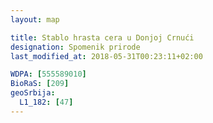 ```yaml
---
layout: map

title: Stablo hrasta cera u Donjoj Crnući
designation: Spomenik prirode
last_modified_at: 2018-05-31T00:23:11+02:00

WDPA: [555589010]
BioRaS: [209]
geoSrbija:
  L1_182: [47]
---
```

